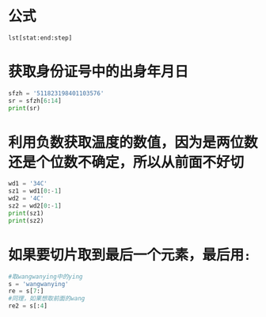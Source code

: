 # 公式
`lst[stat:end:step]`

# 获取身份证号中的出身年月日
```python
sfzh = '511823198401103576'
sr = sfzh[6:14]
print(sr)
```
# 利用负数获取温度的数值，因为是两位数还是个位数不确定，所以从前面不好切
```python
wd1 = '34C'
sz1 = wd1[0:-1]
wd2 = '4C'
sz2 = wd2[0:-1]
print(sz1)
print(sz2)
```
# 如果要切片取到最后一个元素，最后用`:`
```python
#取wangwanying中的ying
s = 'wangwanying'
re = s[7:]
#同理，如果想取前面的wang
re2 = s[:4]
```
